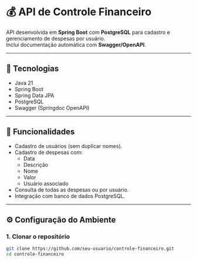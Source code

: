 # 💰 API de Controle Financeiro

API desenvolvida em **Spring Boot** com **PostgreSQL** para cadastro e gerenciamento de despesas por usuário.  
Inclui documentação automática com **Swagger/OpenAPI**.

---

## 🚀 Tecnologias

- Java 21  
- Spring Boot  
- Spring Data JPA  
- PostgreSQL  
- Swagger (Springdoc OpenAPI)  

---

## 📌 Funcionalidades

- Cadastro de usuários (sem duplicar nomes).  
- Cadastro de despesas com:
  - Data
  - Descrição
  - Nome
  - Valor
  - Usuário associado
- Consulta de todas as despesas ou por usuário.
- Integração com banco de dados PostgreSQL.

---

## ⚙️ Configuração do Ambiente

### 1. Clonar o repositório
```bash
git clone https://github.com/seu-usuario/controle-financeiro.git
cd controle-financeiro
